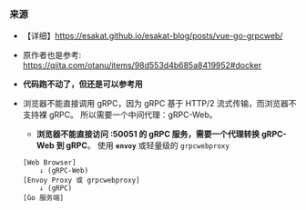 ### 来源
* 【详细】https://esakat.github.io/esakat-blog/posts/vue-go-grpcweb/

* 原作者也是参考: https://qiita.com/otanu/items/98d553d4b685a8419952#docker

* **代码跑不动了，但还是可以参考用**

* 浏览器不能直接调用 gRPC，因为 gRPC 基于 HTTP/2 流式传输，而浏览器不支持裸 gRPC。 所以需要一个中间代理：gRPC-Web。
	* **浏览器不能直接访问 :50051 的 gRPC 服务，需要一个代理转换 gRPC-Web 到 gRPC**。 使用 **`envoy`** 或轻量级的 `grpcwebproxy`
	```shell
	[Web Browser] 
	    ↓ (gRPC-Web)
	[Envoy Proxy 或 grpcwebproxy] 
	    ↓ (gRPC)
	[Go 服务端]
	```
